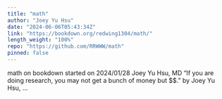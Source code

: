 ```yaml
---
title: "math"
author: "Joey Yu Hsu"
date: "2024-06-06T05:43:34Z"
link: "https://bookdown.org/redwing1304/math/"
length_weight: "100%"
repo: "https://github.com/RRWWW/math"
pinned: false
---
```


math on bookdown started on 2024/01/28 Joey Yu Hsu, MD “If you are doing research, you may not get a bunch of money but $$.” by Joey Yu Hsu, ...

